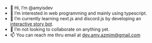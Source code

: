 - 👋 Hi, I’m @amyisdev
- 👀 I’m interested in web programming and mainly using typescript.
- 🌱 I’m currently learning next.js and discord.js by developing an [interactive story bot](https://github.com/amyisdev/interactive-story).
- 💞️ I’m not looking to collaborate on anything yet.
- 📫 You can reach me thru email at dev.amy.azmim@gmail.com
